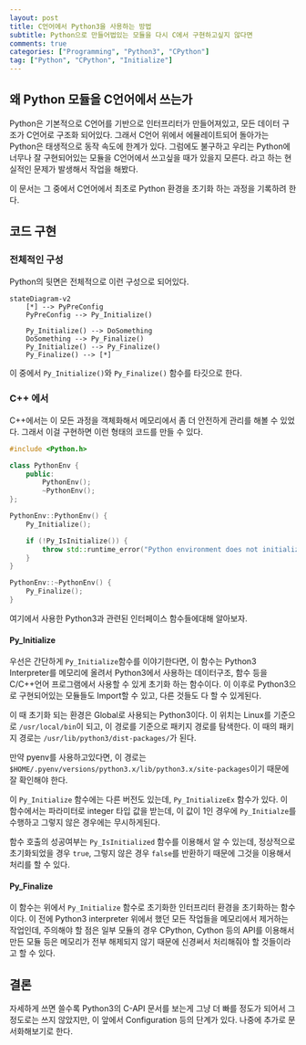 ```yaml
---
layout: post
title: C언어에서 Python3을 사용하는 방법
subtitle: Python으로 만들어법있는 모듈을 다시 C에서 구현하고싶지 않다면
comments: true
categories: ["Programming", "Python3", "CPython"]
tag: ["Python", "CPython", "Initialize"]
---
```


## 왜 Python 모듈을 C언어에서 쓰는가

Python은 기본적으로 C언어를 기반으로 인터프리터가 만들어져있고, 모든 데이터 구조가 C언어로 구조화 되어있다. 그래서 C언어 위에서 에뮬레이트되어 돌아가는 Python은 태생적으로 동작 속도에 한계가 있다. 그럼에도 불구하고 우리는 Python에 너무나 잘 구현되어있는 모듈을 C언어에서 쓰고싶을 때가 있을지 모른다. 라고 하는 현실적인 문제가 발생해서 작업을 해봤다.

이 문서는 그 중에서 C언어에서 최초로 Python 환경을 초기화 하는 과정을 기록하려 한다.

## 코드 구현

### 전체적인 구성

Python의 뒷면은 전체적으로 이런 구성으로 되어있다.

```mermaid
stateDiagram-v2
    [*] --> PyPreConfig
    PyPreConfig --> Py_Initialize()

    Py_Initialize() --> DoSomething
    DoSomething --> Py_Finalize()
    Py_Initialize() --> Py_Finalize()
    Py_Finalize() --> [*]

```

이 중에서 `Py_Initialize()`와 `Py_Finalize()` 함수를 타깃으로 한다.

### C++ 에서

C++에서는 이 모든 과정을 객체화해서 메모리에서 좀 더 안전하게 관리를 해볼 수 있었다. 그래서 이걸 구현하면 이런 형태의 코드를 만들 수 있다.

```c++
#include <Python.h>

class PythonEnv {
    public:
        PythonEnv();
        ~PythonEnv();
};

PythonEnv::PythonEnv() {
    Py_Initialize();

    if (!Py_IsInitialize()) {
        throw std::runtime_error("Python environment does not initialized.");
    }
}

PythonEnv::~PythonEnv() {
    Py_Finalize();
}
```

여기에서 사용한 Python3과 관련된 인터페이스 함수들에대해 알아보자.

#### Py_Initialize

우선은 간단하게 `Py_Initialize`함수를 이야기한다면, 이 함수는 Python3 Interpreter를 메모리에 올려서 Python3에서 사용하는 데이터구조, 함수 등을 C/C++언어 프로그램에서 사용할 수 있게 초기화 하는 함수이다. 이 이후로 Python3으로 구현되어있는 모듈들도 Import할 수 있고, 다른 것들도 다 할 수 있게된다.

이 때 초기화 되는 환경은 Global로 사용되는 Python3이다. 이 위치는 Linux를 기준으로 `/usr/local/bin`이 되고, 이 경로를 기준으로 패키지 경로를 탐색한다. 이 때의 패키지 경로는 `/usr/lib/python3/dist-packages/`가 된다.

만약 pyenv를 사용하고있다면, 이 경로는 `$HOME/.pyenv/versions/python3.x/lib/python3.x/site-packages`이기 때문에 잘 확인해야 한다.

이 `Py_Initialize` 함수에는 다른 버전도 있는데, `Py_InitializeEx` 함수가 있다. 이 함수에서는 파라미터로 integer 타입 값을 받는데, 이 값이 1인 경우에 `Py_Initialze`를 수행하고 그렇지 않은 경우에는 무시하게된다.

함수 호출의 성공여부는 `Py_IsInitialized` 함수를 이용해서 알 수 있는데, 정상적으로 초기화되었을 경우 `true`, 그렇지 않은 경우 `false`를 반환하기 때문에 그것을 이용해서 처리를 할 수 있다.

#### Py_Finalize

이 함수는 위에서 `Py_Initialize` 함수로 초기화한 인터프리터 환경을 초기화하는 함수이다. 이 전에 Python3 interpreter 위에서 했던 모든 작업들을 메모리에서 제거하는 작업인데, 주의해야 할 점은 일부 모듈의 경우 CPython, Cython 등의 API를 이용해서 만든 모듈 등은 메모리가 전부 해제되지 않기 때문에 신경써서 처리해줘야 할 것들이라고 할 수 있다.

## 결론

자세하게 쓰면 쓸수록 Python3의 C-API 문서를 보는게 그냥 더 빠를 정도가 되어서 그정도로는 쓰지 않았지만, 이 앞에서 Configuration 등의 단계가 있다. 나중에 추가로 문서화해보기로 한다.

